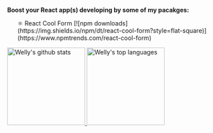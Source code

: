 **Boost your React app(s) developing by some of my pacakges:**

<ul>
  <li style="display:flex;align-item:center;">⚛️ React Cool Form [![npm downloads](https://img.shields.io/npm/dt/react-cool-form?style=flat-square)](https://www.npmtrends.com/react-cool-form)</li>
</ul>

<a href="https://www.linkedin.com/in/welly-shen-8b43287a">
  <img height="180rem" src="https://github-readme-stats.vercel.app/api?username=wellyshen&show_icons=true&theme=react" alt="Welly's github stats" />
  <img height="180rem" src="https://github-readme-stats.vercel.app/api/top-langs/?username=wellyshen&layout=compact&theme=react" alt="Welly's top languages" />
</a>

